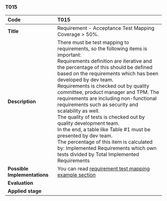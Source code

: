 ### T015

|**Code**           | **T015** |
| :--               | :--      |
|**Title**          | Requirement - Acceptance Test Mapping Coverage > 50%.|
|**Description**    | There must be test mapping to requirements, so the following items is important:<br>Requirements definition are iterative and the percentage of this should be defined based on the requirements which has been developed by dev team.<br>Requirements is checked out by quality committee, product manager and TPM. The requirements are including non-functional requirements such as security and scalability as well.<br>The quality of tests is checked out by quality development team.<br>In the end, a table like Table #1 must be presented by dev team.<br>The percentage of this item is calculated by: Implemented Requirements which own tests divided by Total Implemented Requirements |
|**Possible Implementations** | You can read [requirement test mapping example section](docs/requirement-test-mapping)  |
|**Evaluation**     | |
|**Applied stage**  | |